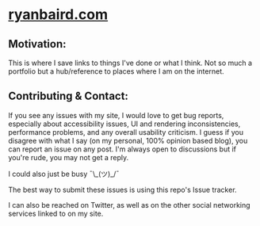 # [ryanbaird.com](https://ryanbaird.com/)

## Motivation:
This is where I save links to things I've done or what I think. Not so much a portfolio but a hub/reference to places where I am on the internet.

## Contributing & Contact:
If you see any issues with my site, I would love to get bug reports, especially about accessibility issues, UI and rendering inconsistencies, performance problems, and any overall usability criticism. I guess if you disagree with what I say (on my personal, 100% opinion based blog), you can report an issue on any post. I'm always open to discussions but if you're rude, you may not get a reply. 

I could also just be busy  ¯\\\_(ツ)_/¯

The best way to submit these issues is using this repo's Issue tracker.

I can also be reached on Twitter, as well as on the other social networking services linked to on my site.